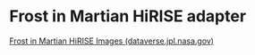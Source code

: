 # Frost in Martian HiRISE adapter

[Frost in Martian HiRISE Images (dataverse.jpl.nasa.gov)](https://dataverse.jpl.nasa.gov/dataset.xhtml?persistentId=doi:10.48577/jpl.QJ9PYA)

